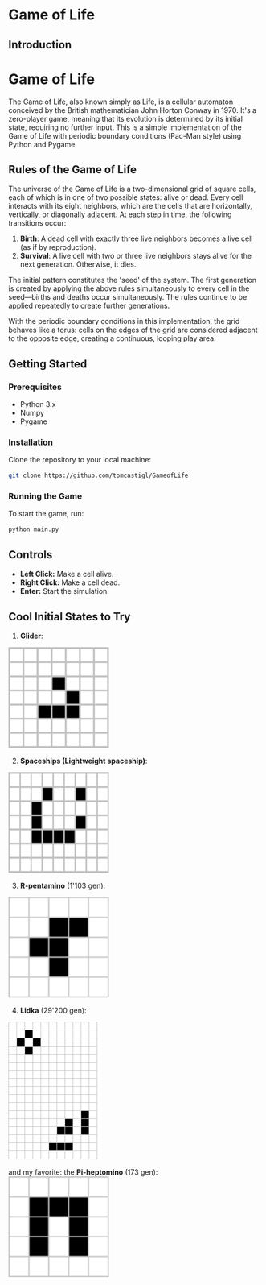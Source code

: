 # Game of Life

## Introduction
# Game of Life

The Game of Life, also known simply as Life, is a cellular automaton conceived by the British mathematician John Horton Conway in 1970. It's a zero-player game, meaning that its evolution is determined by its initial state, requiring no further input. This is a simple implementation of the Game of Life with periodic boundary conditions (Pac-Man style) using Python and Pygame.

## Rules of the Game of Life

The universe of the Game of Life is a two-dimensional grid of square cells, each of which is in one of two possible states: alive or dead. Every cell interacts with its eight neighbors, which are the cells that are horizontally, vertically, or diagonally adjacent. At each step in time, the following transitions occur:

1. **Birth**: A dead cell with exactly three live neighbors becomes a live cell (as if by reproduction).
2. **Survival**: A live cell with two or three live neighbors stays alive for the next generation. Otherwise, it dies.

The initial pattern constitutes the 'seed' of the system. The first generation is created by applying the above rules simultaneously to every cell in the seed—births and deaths occur simultaneously. The rules continue to be applied repeatedly to create further generations.

With the periodic boundary conditions in this implementation, the grid behaves like a torus: cells on the edges of the grid are considered adjacent to the opposite edge, creating a continuous, looping play area.


## Getting Started
### Prerequisites
- Python 3.x
- Numpy
- Pygame

### Installation
Clone the repository to your local machine:

```bash
git clone https://github.com/tomcastigl/GameofLife
```
### Running the Game
To start the game, run:
```python
python main.py
```

## Controls
- **Left Click:** Make a cell alive.
- **Right Click:** Make a cell dead.
- **Enter:** Start the simulation.

## Cool Initial States to Try
1. **Glider**:
<img src="imgs/glider.gif" width="200" height="200" alt="Alt text">


2. **Spaceships (Lightweight spaceship)**:
<img src="imgs/spaceship.gif" width="200" height="200" alt="Alt text">

3. **R-pentamino** (1'103 gen):
<img src="imgs/Rpentomino.png" width="200" height="200" alt="Alt text">

4. **Lidka** (29'200 gen):
<img src="imgs/Lidka.png" width="177" height="273" alt="Alt text">

and my favorite: the **Pi-heptomino** (173 gen):  
<img src="imgs/Piheptomino.png" width="200" height="200" alt="Alt text">
